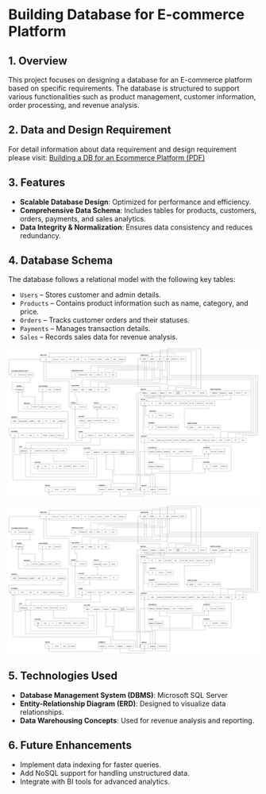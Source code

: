 # Building Database for E-commerce Platform

## 1. Overview

This project focuses on designing a database for an E-commerce platform based on specific requirements. The database is structured to support various functionalities such as product management, customer information, order processing, and revenue analysis.

## 2. Data and Design Requirement

For detail information about data requirement and design requirement please visit:
[Building a DB for an Ecommerce Platform (PDF)](Building_a_DB_for_an_Ecommerce-Platform(1).pdf)



## 3. Features

- **Scalable Database Design**: Optimized for performance and efficiency.
- **Comprehensive Data Schema**: Includes tables for products, customers, orders, payments, and sales analytics.
- **Data Integrity & Normalization**: Ensures data consistency and reduces redundancy.

## 4. Database Schema

The database follows a relational model with the following key tables:

- `Users` – Stores customer and admin details.
- `Products` – Contains product information such as name, category, and price.
- `Orders` – Tracks customer orders and their statuses.
- `Payments` – Manages transaction details.
- `Sales` – Records sales data for revenue analysis.
  
![EERD of E-Commerce Database](RelationalMapping_E-Commercial_DB.png)

![RelationalMapping of E-Commerce Database](RelationalMapping_E-Commercial_DB.png)

## 5. Technologies Used

- **Database Management System (DBMS)**: Microsoft SQL Server
- **Entity-Relationship Diagram (ERD)**: Designed to visualize data relationships.
- **Data Warehousing Concepts**: Used for revenue analysis and reporting.

## 6. Future Enhancements

- Implement data indexing for faster queries.
- Add NoSQL support for handling unstructured data.
- Integrate with BI tools for advanced analytics.

